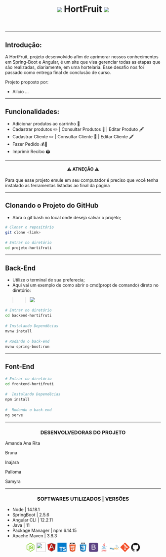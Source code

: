 <body>
  <header>
    <h1 align="middle">
      <img src="https://media2.giphy.com/media/bWsQzCz6Q4idrqKGhI/200.webp?cid=ecf05e47qcnwv0fxx8t3whmc6f39mfh3vd0eeiot6c6rwj1v&rid=200.webp&ct=s" width="55">
        HortFruit
      <img src="https://media4.giphy.com/media/VFhgsXzJqWMpP03v8W/giphy.gif?cid=ecf05e476q23pfrrs65ny3tiynl1uqsb0hsbcvznmcmltrpv&rid=giphy.gif&ct=s" width="55">
    </h1>
  </header><hr>
  
## Introdução:

  A HortFruit, projeto desenvolvido afim de aprimorar nossos conhecimentos em Spring-Boot e Angular, é um site que visa
  gerenciar todas as etapas que são realizadas, diariamente, em uma hortelaria. Esse desafio nos foi passado como entrega final de conclusão de curso.
  
  Projeto proposto por: 
  - Alício ...
<hr>
  
## Funcionalidades:
   - Adicionar produtos ao carrinho 🛒 
   - Cadastrar produtos ✏️ |  Consultar Produtos 🔎 | Editar Produto 🖋️
   - Cadastrar Cliente  ✏️ | Consultar Cliente  🔎  | Editar Cliente 🖋️
   - Fazer Pedido 💰💸
   - Imprimir Recibo 🖨️
  
<hr>
  
 <h4 align="middle"> ⚠️ ATNEÇÃO ⚠️ </h4>
  Para que esse projeto emule em  seu computador é preciso que você tenha instalado as ferramentas listadas ao final da página 
  
<hr>
  
## Clonando o Projeto do GitHub
  
  - Abra o git bash no local onde deseja salvar o projeto;
```bash
# Clonar o repositório
git clone <link>
  
# Entrar no diretório
cd projeto-hortifruti
```
<hr>
  
## Back-End
  - Utilize o terminal de sua preferecia;
  - Aqui vai um exemplo de como abrir o cmd(propt de comando) direto no diretório:
>>  <img src="https://github.com/anaRita7/projeto-hortifruti/blob/feature/palloma.soares/imgReadME/CaptureCMD.PNG?raw=true" >
 
  
  
```bash
# Entrar no diretório
cd backend-hortifruti

# Instalando Dependêcias
mvnw install
  
# Rodando o back-end  
mvnw spring-boot:run  
```
<hr>
  
## Font-End
```bash
# Entrar no diretório
cd frontend-hortifruti
  
#  Instalando Dependêcias
npm install
  
#  Rodando o back-end  
ng serve 
```
<hr>
  
  <div>
     <h3 align="center">DESENVOLVEDORAS DO PROJETO</h3>
   </div>
  <div>
    <p>Amanda  Ana Rita</p>
  </div>
  <div>
    <p>Bruna</p>     <p>Inajara</p>
  </div>
    <p>Palloma</p>    <p>Samyra</p>
   </div>
<hr>
  
 <div>
     <h3 align="center">SOFTWARES UTILIZADOS | VERSÕES</h3>
  </div>
  
- Node | 14.18.1
- SpringBoot | 2.5.6
- Angular CLI | 12.2.11
- Java | 11
- Package Manager | npm 6.14.15 
- Apache Maven | 3.8.3
  
<p align="middle">
 <img src="https://raw.githubusercontent.com/devicons/devicon/master/icons/nodejs/nodejs-original.svg" width="30px" height="30px"/>
 <img src="https://img.icons8.com/color/240/000000/spring-logo.png" width="30px" height="30px"/>
 <img src="https://raw.githubusercontent.com/devicons/devicon/master/icons/angularjs/angularjs-original.svg" width="30px" height="30px"/>
 <img src="https://raw.githubusercontent.com/devicons/devicon/master/icons/typescript/typescript-original.svg" width="30px" height="30px"/>
 <img src="https://raw.githubusercontent.com/devicons/devicon/master/icons/html5/html5-original-wordmark.svg" alt="html5" width="30" height="30"/> 
 <img src="https://raw.githubusercontent.com/devicons/devicon/master/icons/css3/css3-original-wordmark.svg" alt="css3" width="30" height="30"/> 
 <img src="https://raw.githubusercontent.com/devicons/devicon/master/icons/bootstrap/bootstrap-plain.svg" alt="bootstrap" width="30" height="30"/> 
 <img src="https://raw.githubusercontent.com/devicons/devicon/master/icons/java/java-original-wordmark.svg" alt="java" width="30" height="30"/> 
 <img src="https://raw.githubusercontent.com/devicons/devicon/master/icons/mysql/mysql-original-wordmark.svg" alt="mysql" width="30" height="30"/> 
 <img src="https://raw.githubusercontent.com/devicons/devicon/master/icons/git/git-original.svg" width="30px" height="30px"/>
 <img src="https://raw.githubusercontent.com/devicons/devicon/master/icons/github/github-original.svg" width="30px" height="30px"/>
</p>
  
</body>
